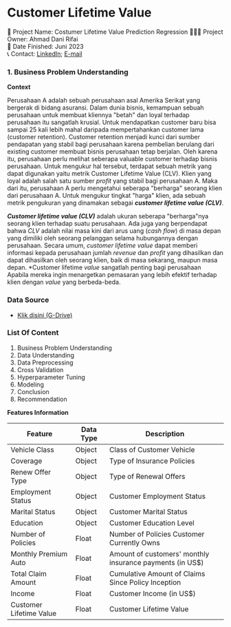 # Customer Lifetime Value

🚩 Project Name: Costumer Lifetime Value Prediction Regression
🙋🏻‍♂️ Project Owner: Ahmad Dani Rifai  
🏁 Date Finished: Juni 2023  
📞 Contact: [LinkedIn](https://www.linkedin.com/in/ahmad-dhani-0b8b6a22b/); [E-mail](adhani866@gmail.com)

### **1. Business Problem Understanding**

**Context**

Perusahaan A adalah sebuah perusahaan asal Amerika Serikat yang bergerak di bidang asuransi. Dalam dunia bisnis, kemampuan sebuah perusahaan untuk membuat kliennya "betah" dan loyal terhadap perusahaan itu sangatlah krusial. Untuk mendapatkan customer baru bisa sampai 25 kali lebih mahal daripada mempertahankan customer lama (customer retention). Customer retention menjadi kunci dari sumber pendapatan yang stabil bagi perusahaan karena pembelian berulang dari existing customer membuat bisnis perusahaan tetap berjalan. Oleh karena itu, perusahaan perlu melihat seberapa valuable customer terhadap bisnis perusahaan. Untuk mengukur hal tersebut, terdapat sebuah metrik yang dapat digunakan yaitu metrik Customer Lifetime Value (CLV). Klien yang loyal adalah salah satu sumber *profit* yang stabil bagi perusahaan A. Maka dari itu, perusahaan A perlu mengetahui seberapa "berharga" seorang klien dari perusahaan A. Untuk mengukur tingkat "harga" klien, ada sebuah metrik pengukuran yang dinamakan sebagai *__customer lifetime value (CLV)__*. 

*__Customer lifetime value (CLV)__* adalah ukuran seberapa "berharga"nya seorang klien terhadap suatu perusahaan. Ada juga yang berpendapat bahwa *CLV* adalah nilai masa kini dari arus uang (*cash flow*) di masa depan yang dimiliki oleh seorang pelanggan selama hubungannya dengan perusahaan. Secara umum, *customer lifetime value* dapat memberi informasi kepada perusahaan jumlah *revenue* dan *profit* yang dihasilkan dan dapat dihasilkan oleh seorang klien, baik di masa sekarang, maupun masa depan. *Customer lifetime *value* sangatlah penting bagi perusahaan Apabila mereka ingin menargetkan pemasaran yang lebih efektif terhadap klien dengan *value* yang berbeda-beda.

### **Data Source**
- [Klik disini (G-Drive)](https://drive.google.com/drive/folders/1GR7l3uWmcOCA2sxx1W-cEkReDxdedoeJ) 

### **List Of Content**

1. Business Problem Understanding
2. Data Understanding
3. Data Preprocessing
4. Cross Validation
5. Hyperparameter Tuning
6. Modeling
7. Conclusion
8. Recommendation

**Features Information**

| **Feature** | **Data Type** | **Description** |
| --- | --- | --- |
| Vehicle Class | Object | Class of Customer Vehicle |
| Coverage | Object | Type of Insurance Policies |
| Renew Offer Type | Object | Type of Renewal Offers |
| Employment Status | Object | Customer Employment Status |
| Marital Status | Object | Customer Marital Status |
| Education | Object | Customer Education Level |
| Number of Policies | Float | Number of Policies Customer Currently Owns |
| Monthly Premium Auto | Float | Amount of customers' monthly insurance payments (in US$)|
| Total Claim Amount | Float | Cumulative Amount of Claims Since Policy Inception|
| Income | Float | Customer Income (in US$)|
| Customer Lifetime Value | Float | Customer Lifetime Value |

